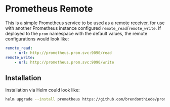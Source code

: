 # Prometheus Remote

This is a simple Prometheus service to be used as a remote receiver, for use with another Prometheus instance configured `remote_read`/`remote_write`. If deployed to the `prom` namespace with the default values, the remote configurations would look like:

```yaml
remote_read:
    - url: http://prometheus.prom.svc:9090/read
remote_write:
    - url: http://prometheus.prom.svc:9090/write
```

## Installation

Installation via Helm could look like:

```bash
helm upgrade --install prometheus https://github.com/brendonthiede/prometheus-remote/releases/download/prometheus-remote-0.1.0/prometheus-remote-0.1.0.tgz -n prom --create-namespace
```
